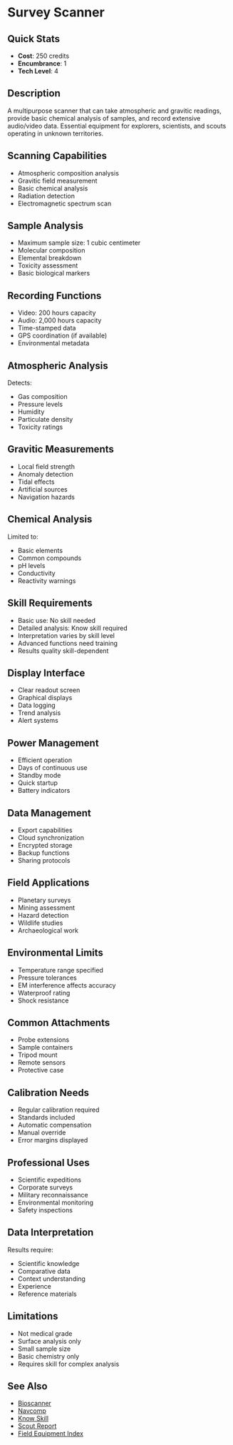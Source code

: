 # Survey Scanner

## Quick Stats
- **Cost**: 250 credits
- **Encumbrance**: 1
- **Tech Level**: 4

## Description
A multipurpose scanner that can take atmospheric and gravitic readings, provide basic chemical analysis of samples, and record extensive audio/video data. Essential equipment for explorers, scientists, and scouts operating in unknown territories.

## Scanning Capabilities
- Atmospheric composition analysis
- Gravitic field measurement
- Basic chemical analysis
- Radiation detection
- Electromagnetic spectrum scan

## Sample Analysis
- Maximum sample size: 1 cubic centimeter
- Molecular composition
- Elemental breakdown
- Toxicity assessment
- Basic biological markers

## Recording Functions
- Video: 200 hours capacity
- Audio: 2,000 hours capacity
- Time-stamped data
- GPS coordination (if available)
- Environmental metadata

## Atmospheric Analysis
Detects:
- Gas composition
- Pressure levels
- Humidity
- Particulate density
- Toxicity ratings

## Gravitic Measurements
- Local field strength
- Anomaly detection
- Tidal effects
- Artificial sources
- Navigation hazards

## Chemical Analysis
Limited to:
- Basic elements
- Common compounds
- pH levels
- Conductivity
- Reactivity warnings

## Skill Requirements
- Basic use: No skill needed
- Detailed analysis: Know skill required
- Interpretation varies by skill level
- Advanced functions need training
- Results quality skill-dependent

## Display Interface
- Clear readout screen
- Graphical displays
- Data logging
- Trend analysis
- Alert systems

## Power Management
- Efficient operation
- Days of continuous use
- Standby mode
- Quick startup
- Battery indicators

## Data Management
- Export capabilities
- Cloud synchronization
- Encrypted storage
- Backup functions
- Sharing protocols

## Field Applications
- Planetary surveys
- Mining assessment
- Hazard detection
- Wildlife studies
- Archaeological work

## Environmental Limits
- Temperature range specified
- Pressure tolerances
- EM interference affects accuracy
- Waterproof rating
- Shock resistance

## Common Attachments
- Probe extensions
- Sample containers
- Tripod mount
- Remote sensors
- Protective case

## Calibration Needs
- Regular calibration required
- Standards included
- Automatic compensation
- Manual override
- Error margins displayed

## Professional Uses
- Scientific expeditions
- Corporate surveys
- Military reconnaissance
- Environmental monitoring
- Safety inspections

## Data Interpretation
Results require:
- Scientific knowledge
- Comparative data
- Context understanding
- Experience
- Reference materials

## Limitations
- Not medical grade
- Surface analysis only
- Small sample size
- Basic chemistry only
- Requires skill for complex analysis

## See Also
- [Bioscanner](../tools-medical/bioscanner.md)
- [Navcomp](navcomp.md)
- [Know Skill](../../../character-creation/skills/know.md)
- [Scout Report](scout-report.md)
- [Field Equipment Index](../field/)
